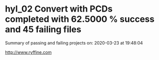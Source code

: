# hyl_02 Convert with PCDs completed with 62.5000 % success and 45 failing files

Summary of passing and failing projects on: 2020-03-23 at 19:48:04

http://www.ryffine.com
